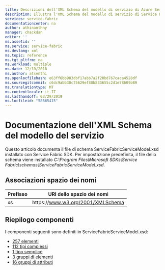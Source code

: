 ```yaml
---
title: Descrizioni dell'XML Schema del modello di servizio di Azure Service Fabric | Microsoft Docs
description: Illustra l'XML Schema del modello di servizio di Service Fabric.
services: service-fabric
documentationcenter: na
author: athinanthny
manager: chackdan
editor: ''
ms.assetid: ''
ms.service: service-fabric
ms.devlang: xml
ms.topic: reference
ms.tgt_pltfrm: na
ms.workload: multiple
ms.date: 12/10/2018
ms.author: atsenthi
ms.openlocfilehash: e63ff6bb983dbf17abb7a2f20bd767caca4528df
ms.sourcegitcommit: c6dc9abb30c75629ef88b833655c2d1e78609b89
ms.translationtype: MT
ms.contentlocale: it-IT
ms.lasthandoff: 03/29/2019
ms.locfileid: "58665415"
---
```

<!-- The schema reference articles were generated by the Python script found in the end of this file -->

# <a name="service-model-xml-schema-documentation"></a>Documentazione dell'XML Schema del modello del servizio
Questo articolo documenta il file di schema ServiceFabricServiceModel.xsd installato con Service Fabric SDK.  Per impostazione predefinita, il file dello schema viene installato *C:\Program Files\Microsoft SDKs\Service Fabric\schemas\ServiceFabricServiceModel.xsd*.

## <a name="namespace-bindings"></a>Associazioni spazio dei nomi

|Prefisso|URI dello spazio dei nomi|
|---|---|
|xs|https:\//www.w3.org/2001/XMLSchema|

## <a name="component-summary"></a>Riepilogo componenti 
I componenti seguenti sono definiti in ServiceFabricServiceModel.xsd:
- [257 elementi](service-fabric-service-model-schema-elements.md)
- [112 tipi complessi](service-fabric-service-model-schema-complex-types.md)
- [1 tipo semplice](service-fabric-service-model-schema-simple-types.md)
- [3 gruppi di elementi](service-fabric-service-model-schema-element-groups.md)
- [16 gruppi di attributi](service-fabric-service-model-schema-attribute-groups.md)



<!--  Python script BuildServiceModelSchemaArticle.py used to generate this article:

try:
    from lxml import etree
    from lxml import objectify
except ImportError:
    import xml.etree.ElementTree as etree

import datetime
from itertools import groupby
import operator

import sfschemapy

def writeOverviewFile(filename, namedElements, namedComplexTypes, namedElementGroups, namedAttributeGroups, namedSimpleTypes , NSMAP):
    # 
    # Open overview output file
    with open(filename,'w') as file: 

        # Write header info
        file.write('---\n')
        file.write('title: Azure Service Fabric service model XML schema descriptions | Microsoft Docs\n')
        file.write('description: Describes the XML schema of the Service Fabric service model.\n')
        file.write('services: service-fabric\n')
        file.write('documentationcenter: na\n')
        file.write('author: athinanthny\n')
        file.write('manager: chackdan\n')
        file.write('editor: ''\n')

        file.write('ms.assetid: \n')
        file.write('ms.service: service-fabric\n')
        file.write('ms.devlang: xml\n')
        file.write('ms.topic: reference\n')
        file.write('ms.tgt_pltfrm: na\n')
        file.write('ms.workload: multiple\n')
        file.write('ms.date: %s\n' % datetime.datetime.today().strftime('%m/%d/%Y'))
        file.write('ms.author: ryanwi\n')

        file.write('---\n\n')
        file.write('<!-- The schema reference articles were generated by the Python script found in the end of this file - ->\n\n')
        file.write('# Service model XML schema documentation\n')
        file.write('This article documents the ServiceFabricServiceModel.xsd schema file installed with the Service Fabric SDK.  By default, the schema file is ')
        file.write('installed to *C:\Program Files\Microsoft SDKs\Service Fabric\schemas\ServiceFabricServiceModel.xsd*.\n\n')

        file.write('## Namespace bindings\n')
        file.write('|Prefix|Namespace URI|\n')
        file.write('|---|---|\n')

        for ns in NSMAP.items():
            file.write( '|%s|%s|\n' % (ns[0], ns[1]) )

        file.write('\n')

        file.write('## Component summary \n')
        file.write('The following components are defined in the http://schemas.microsoft.com/2011/01/fabric namespace in ServiceFabricServiceModel.xsd:\n')
        file.write('- [%i elements](service-fabric-service-model-schema-elements.md)\n' % len(namedElements))
        file.write('- [%i complexTypes](service-fabric-service-model-schema-complex-types.md)\n' % len(namedComplexTypes))
        file.write('- [%i simpleTypes](service-fabric-service-model-schema-simple-types.md)\n' % len(namedSimpleTypes))
        file.write('- [%i element groups](service-fabric-service-model-schema-element-groups.md)\n' % len(namedElementGroups))
        file.write('- [%i attribute groups](service-fabric-service-model-schema-attribute-groups.md)\n' % len(namedAttributeGroups))
        file.write('\n')

        #
        # Add this script to the article.
        file.write('\n\n<!--  Python script BuildServiceModelSchemaArticle.py used to generate this article:\n\n')
        with open('BuildServiceModelSchemaArticle.py','r') as file2:

            lines = file2.readlines()
            for line in lines:
                file.write(line)
            file.write('\n\n- ->')        

        file.write('\n')
        file.write('\n')
        file.write('\n\n<!--  Python module sfschemapy.py used to generate this article:\n\n')
        with open('sfschemapy.py','r') as file3:

            lines = file3.readlines()
            for line in lines:
                file.write(line)
            file.write('\n\n- ->')

          

def writeElementGroupsFile(filename, namedElementGroups):
    # 
    # Open element groups output file
    with open(filename,'w') as file:

        # Write header info
        file.write('---\n')
        file.write('title: Azure Service Fabric service model XML schema element groups | Microsoft Docs\n')
        file.write('description: Describes the element groups in the XML schema of the Service Fabric service model.\n')
        file.write('services: service-fabric\n')
        file.write('documentationcenter: na\n')
        file.write('author: athinanthny\n')
        file.write('manager: chackdan\n')
        file.write('editor: ''\n')

        file.write('ms.assetid: \n')
        file.write('ms.service: service-fabric\n')
        file.write('ms.devlang: xml\n')
        file.write('ms.topic: reference\n')
        file.write('ms.tgt_pltfrm: na\n')
        file.write('ms.workload: multiple\n')
        file.write('ms.date: %s\n' % datetime.datetime.today().strftime('%m/%d/%Y'))
        file.write('ms.author: ryanwi\n')

        file.write('---\n\n')
        file.write('<!-- This article was generated by the Python script found in the service-fabric-service-model-schema.md file -- >\n\n')
        file.write('# Service model XML schema elements\n')
        file.write('\n')
        # 
        # Write Element groups
        print('Writing elements groups...')
        orderedElementGroups = sorted(namedElementGroups,key=lambda x: x.Name)
        for e in orderedElementGroups:    
     
            file.write('## %s group\n' % e.Name)
            if e.Documentation:
                file.write('%s\n\n' % e.Documentation) 
    
            file.write('|Attribute|Value|\n')
            file.write('|---|---|\n')
            file.write('|content|%d element(s)|\n' % len(e.ContentElements) )

            file.write('\n')         
            file.write('### XML source\n')
            file.write('```xml\n')
            file.write('%s\n' % e.XmlSource)
            file.write('```\n')

            if(e.ContentElements):
                file.write('### Content element details\n')
                for c in e.ContentElements:
                    file.write('\n#### %s\n' % c.Name)

                    if(c.Documentation):
                        file.write('%s\n' % c.Documentation)

                    file.write('|Attribute|Value|\n')
                    file.write('|---|---|\n')
                    for key,value in c.TagAttributes.items():                
                        file.write('|%s|%s|\n' % (key,value))                
            
                    file.write('\n##### XML source\n')
                    file.write('```xml\n')
                    file.write('%s\n' % c.XmlSource)
                    file.write('```\n')
            
        
            file.write('\n')

def writeElementsFile(filename, namedElements):
    # 
    # Open elements output file
    with open(filename,'w') as file:

        # Write header info
        file.write('---\n')
        file.write('title: Azure Service Fabric service model XML schema elements | Microsoft Docs\n')
        file.write('description: Describes the elements in the XML schema of the Service Fabric service model.\n')
        file.write('services: service-fabric\n')
        file.write('documentationcenter: na\n')
        file.write('author: athinanthny\n')
        file.write('manager: chackdan\n')
        file.write('editor: ''\n')

        file.write('ms.assetid: \n')
        file.write('ms.service: service-fabric\n')
        file.write('ms.devlang: xml\n')
        file.write('ms.topic: reference\n')
        file.write('ms.tgt_pltfrm: na\n')
        file.write('ms.workload: multiple\n')
        file.write('ms.date: %s\n' % datetime.datetime.today().strftime('%m/%d/%Y'))
        file.write('ms.author: ryanwi\n')

        file.write('---\n\n')
        file.write('<!-- This article was generated by the Python script found in the service-fabric-service-model-schema.md file -- >\n\n')
        file.write('# Service model XML schema elements\n')
        file.write('\n')
        # 
        # Write Elements
        print('Writing elements...')

        # group by element name
        orderedElements = sorted(namedElements,key=lambda x: (x.Name, x.Id))        
        for key, group in groupby(orderedElements, lambda x: x.Name):
            elements = list(group)
            #print(key )
            #print(len(elements))            

            for e in elements:    

                file.write('<a id="%s"></a>\n'%e.Id)
                # May be more than one element of same name
                if len(elements) > 1:                 

                    if e.Type=="anonymous complexType":
                        file.write('## %s element (defined in %s) \n' % (e.Name, e.DefinedIn[0][0]))
                    else:
                        file.write('## %s element (type %s) \n' % (e.Name,e.Type))
                else:
                    file.write('## %s element\n' % e.Name)

                if len(e.Documentation)>0:
                    file.write('%s\n\n' % e.Documentation) 
                
                file.write('|Attribute|Value|\n')
                file.write('|---|---|\n')
    
                if (e.Type=='anonymous complexType') or (e.Type=='xs:int') or (e.Type=='xs:string') or (e.Type=='xs:boolean') or (e.Type=='xs:long'):
                    file.write('|type|%s|\n' % e.Type)
                else:
                    file.write('|type|[%s](service-fabric-service-model-schema-complex-types.md#%s-complextype)|\n' % (e.Type, e.Type.lower()))
    
                file.write('|content|%d element(s), %d attribute(s)|\n' % ( len(e.ContentElements), len(e.Attributes) ) )
                
                if(e.IsGlobal):
                    file.write('|defined|globally|\n')
                else:
                    # list where the element is defined
                    definlist=[]
                    for defin in e.DefinedIn:
                        
                        if (defin[1] == 'element'):
                            # To do- better element linking
                            #definlist.append("[%s element](service-fabric-service-model-schema-elements.md#%s-element)"%(defin[0], defin[0].lower()))
                            definlist.append("%s element"%(defin[0]))
                        elif(defin[1] == 'group'):
                            definlist.append("[%s group](service-fabric-service-model-schema-element-groups.md#%s-group)"%(defin[0], defin[0].lower()))
                        else:
                            definlist.append("[%s complexType](service-fabric-service-model-schema-complex-types.md#%s-complextype)"%(defin[0], defin[0].lower()))

                    file.write('|defined|locally in %s|\n' % ", ".join(definlist))

                for key,value in e.TagAttributes.items():    
                    if key != 'type':    
                        file.write('|%s|%s|\n' % (key,value))
                file.write('\n')         
                file.write('### XML source\n')
                file.write('```xml\n')
                file.write('%s\n' % e.XmlSource)
                file.write('```\n')
                if(e.Attributes):
                    file.write('### Attribute details\n')        
                    for attr in e.Attributes:
                        file.write('\n#### %s\n' % attr.Name)
                        if(attr.Documentation):
                            file.write('%s\n' % attr.Documentation)
 
                        file.write('|Attribute|Value|\n')
                        file.write('|---|---|\n')
                        for key,value in attr.Attributes.items():                
                            file.write('|%s|%s|\n' % (key,value))
                        """
                        file.write('##### XML source\n')
                        file.write('```xml\n')
                        file.write('%s\n' %attr.XmlSource)
                        file.write('```\n')
                        """
                    file.write('\n')

                if(e.ContentElements):
                    file.write('### Content element details\n')
                    for c in e.ContentElements:
                        file.write('\n#### %s\n' % c.Name)

                        if(c.Documentation):
                            file.write('%s\n' % c.Documentation)

                        file.write('|Attribute|Value|\n')
                        file.write('|---|---|\n')
                        for key,value in c.TagAttributes.items():   
                            if(key=='type'):
                                if(value=='xs:int') or (value=='xs:string') or (value=='xs:boolean') or (value=='xs:long'):
                                    file.write('|%s|%s|\n' % (key,value))        
                                else:
                                     file.write('|%s|[%s](service-fabric-service-model-schema-complex-types.md#%s-complextype)|\n' % (key,value,value.lower()))         
                            else:             
                                file.write('|%s|%s|\n' % (key,value))           
            
                        """
                        file.write('\n##### XML source\n')
                        file.write('```xml\n')
                        file.write('%s\n' % c.XmlSource)
                        file.write('```\n')
                        """
        
                file.write('\n')
 

def writeComplexTypesFile(filename, namedComplexTypes):
    # 
    # Open complex types output file
    with open(filename,'w') as file:  

        # Write header info
        file.write('---\n')
        file.write('title: Azure Service Fabric service model XML schema complex types | Microsoft Docs\n')
        file.write('description: Describes the complex types in the XML schema of the Service Fabric service model.\n')
        file.write('services: service-fabric\n')
        file.write('documentationcenter: na\n')
        file.write('author: athinanthny\n')
        file.write('manager: chackdan\n')
        file.write('editor: ''\n')

        file.write('ms.assetid: \n')
        file.write('ms.service: service-fabric\n')
        file.write('ms.devlang: xml\n')
        file.write('ms.topic: reference\n')
        file.write('ms.tgt_pltfrm: na\n')
        file.write('ms.workload: multiple\n')
        file.write('ms.date: %s\n' % datetime.datetime.today().strftime('%m/%d/%Y'))
        file.write('ms.author: ryanwi\n')

        file.write('---\n\n')
        file.write('<!-- This article was generated by the Python script found in the service-fabric-service-model-schema.md file -- >\n\n')
        file.write('# Service model XML schema complex types \n')
        file.write('\n')
        # 
        # Write complexTypes
        print('Writing complexTypes...')
        orderedComplexTypes = sorted(namedComplexTypes,key=lambda x: x.Name)
        for t in orderedComplexTypes:    
     
            file.write('## %s complexType\n' % t.Name)
            if t.Documentation:
                file.write('%s\n\n' % t.Documentation) 
            file.write('|Attribute|Value|\n')
            file.write('|---|---|\n')    
    
            #else:
            #    file.write('|type|complexType|\n')    
    
            file.write('|content|%d element(s), %d attribute(s)|\n' % ( len(t.ContentElements), len(t.Attributes) ) )

            if(t.IsGlobal):
                file.write('|defined|globally|\n')
            else:
                file.write('|defined|locally|\n')

            for key,value in t.TagAttributes.items():    
                file.write('|%s|%s|\n' % (key,value))
        
            file.write('\n')         
            file.write('### XML source\n')
            file.write('```xml\n')
            file.write('%s\n' % t.XmlSource)
            file.write('```\n')

            if(t.Attributes):
                file.write('### Attribute details\n')        
                for attr in t.Attributes:
                    file.write('\n#### %s\n' % attr.Name)
                    if(attr.Documentation):
                        file.write('%s\n' % attr.Documentation)
 
                    file.write('|Attribute|Value|\n')
                    file.write('|---|---|\n')
                    for key,value in attr.Attributes.items():                
                        file.write('|%s|%s|\n' % (key,value))
                    """
                    file.write('##### XML source\n')
                    file.write('```xml\n')
                    file.write('%s\n' %attr.XmlSource)
                    file.write('```\n')  
                    """  
                file.write('\n')

            if(t.ContentElements):
                file.write('### Content element details\n')
                for c in t.ContentElements:
                    file.write('\n#### %s\n' % c.Name)

                    if(c.Documentation):
                        file.write('%s\n' % c.Documentation)

                    file.write('|Attribute|Value|\n')
                    file.write('|---|---|\n')
                    for key,value in c.TagAttributes.items(): 
                        if(key=='type'):
                            if(value=='xs:int') or (value=='xs:string') or (value=='xs:boolean') or (value=='xs:long'):
                                file.write('|%s|%s|\n' % (key,value))        
                            else:
                                file.write('|%s|[%s](#%s-complextype)|\n' % (key,value,value.lower()))         
                        else:             
                            file.write('|%s|%s|\n' % (key,value))               
                          
            
                    """
                    file.write('\n##### XML source\n')
                    file.write('```xml\n')
                    file.write('%s\n' % c.XmlSource)
                    file.write('```\n')
                    """

def writeAttributesFile(filename, namedAttributeGroups):
    # 
    # Open attribute groups output file
    with open(filename,'w') as file:

        # Write header info
        file.write('---\n')
        file.write('title: Azure Service Fabric service model XML schema attribute groups | Microsoft Docs\n')
        file.write('description: Describes the attribute groups in the XML schema of the Service Fabric service model.\n')
        file.write('services: service-fabric\n')
        file.write('documentationcenter: na\n')
        file.write('author: athinanthny\n')
        file.write('manager: chackdan\n')
        file.write('editor: ''\n')

        file.write('ms.assetid: \n')
        file.write('ms.service: service-fabric\n')
        file.write('ms.devlang: xml\n')
        file.write('ms.topic: reference\n')
        file.write('ms.tgt_pltfrm: na\n')
        file.write('ms.workload: multiple\n')
        file.write('ms.date: %s\n' % datetime.datetime.today().strftime('%m/%d/%Y'))
        file.write('ms.author: ryanwi\n')

        file.write('---\n\n')
        file.write('<!-- This article was generated by the Python script found in the service-fabric-service-model-schema.md file -- >\n\n')
        file.write('# Service model XML schema attribute groups\n')
        file.write('\n')
        # 
        # Write attributeGroups
        print('Writing attributeGroups...')
        orderedAttributeGroups = sorted(namedAttributeGroups,key=lambda x: x.Name)
        for ag in orderedAttributeGroups:    
     
            file.write('## %s attributeGroup\n' % ag.Name)
            if ag.Documentation:
                file.write('%s\n\n' % ag.Documentation) 
            file.write('|Attribute|Value|\n')
            file.write('|---|---|\n')
        
            file.write('|content|%d attribute(s)|\n' % ( len(ag.GroupAttributes) ) )
            for key,value in ag.TagAttributes.items():    
                    if key != 'type':    
                        file.write('|%s|%s|\n' % (key,value))
            file.write('\n')         
            file.write('### XML source\n')
            file.write('```xml\n')
            file.write('%s\n' % ag.XmlSource)
            file.write('```\n')

            if(ag.GroupAttributes):
                file.write('### Attribute details\n')        
                for attr in ag.GroupAttributes:
                    file.write('\n#### %s\n' % attr.Name)
                    if(attr.Documentation):
                        file.write('%s\n' % attr.Documentation)
 
                    file.write('|Attribute|Value|\n')
                    file.write('|---|---|\n')
                    for key,value in attr.Attributes.items():                
                        file.write('|%s|%s|\n' % (key,value))
                    file.write('##### XML source\n')
                    file.write('```xml\n')
                    file.write('%s\n' %attr.XmlSource)
                    file.write('```\n')    
                file.write('\n')
  
def writeSimpleTypesFile(filename, namedSimpleTypes):

    # 
    # Open simple types output file
    with open(filename,'w') as file:

        # Write header info
        file.write('---\n')
        file.write('title: Azure Service Fabric service model XML schema simple types | Microsoft Docs\n')
        file.write('description: Describes the simple types in the XML schema of the Service Fabric service model.\n')
        file.write('services: service-fabric\n')
        file.write('documentationcenter: na\n')
        file.write('author: athinanthny\n')
        file.write('manager: chackdan\n')
        file.write('editor: ''\n')

        file.write('ms.assetid: \n')
        file.write('ms.service: service-fabric\n')
        file.write('ms.devlang: xml\n')
        file.write('ms.topic: reference\n')
        file.write('ms.tgt_pltfrm: na\n')
        file.write('ms.workload: multiple\n')
        file.write('ms.date: %s\n' % datetime.datetime.today().strftime('%m/%d/%Y'))
        file.write('ms.author: ryanwi\n')

        file.write('---\n\n')
        file.write('<!-- This article was generated by the Python script found in the service-fabric-service-model-schema.md file -- >\n\n')
        file.write('# Service model XML schema simple types\n')
        file.write('\n')

        # 
        # Write simpleTypes
        print('Writing simpleTypes...')
        orderedSimpleTypes = sorted(namedSimpleTypes,key=lambda x: x.Name)
        for t in orderedSimpleTypes:    
     
            file.write('## %s simpleType\n' % t.Name)
            if (t.Documentation):
                file.write('%s\n\n' % t.Documentation)

            file.write('### XML source\n')
            file.write('```xml\n')
            file.write('%s\n' % t.XmlSource)
            file.write('```\n')

def main():

    #tree = etree.parse('C:\\Program Files\\Microsoft SDKs\\Service Fabric\\schemas\\ServiceFabricServiceModel.xsd')
    tree = etree.parse('ServiceFabricServiceModel.xsd')
    
    NSMAP = {'xs': 'https://www.w3.org/2001/XMLSchema'}

    namedElements = sfschemapy.getElements(tree, NSMAP)
    namedComplexTypes = sfschemapy.getComplexTypes(tree, NSMAP)
    namedElementGroups  = sfschemapy.getElementGroups(tree, NSMAP)
    namedAttributeGroups = sfschemapy.getAttributeGroups(tree, NSMAP)
    namedSimpleTypes = sfschemapy.getSimpleTypes(tree, NSMAP)

    print("Number of elements: %i" % len(namedElements))
    print("Number of complexTypes: %i" % len(namedComplexTypes))

    writeOverviewFile('service-fabric-service-model-schema.md', namedElements, namedComplexTypes, namedElementGroups, namedAttributeGroups, namedSimpleTypes , NSMAP)
    writeElementGroupsFile('service-fabric-service-model-schema-element-groups.md', namedElementGroups)
    writeElementsFile('service-fabric-service-model-schema-elements.md', namedElements)
    writeComplexTypesFile('service-fabric-service-model-schema-complex-types.md', namedComplexTypes)
    writeAttributesFile('service-fabric-service-model-schema-attribute-groups.md', namedAttributeGroups)
    writeSimpleTypesFile('service-fabric-service-model-schema-simple-types.md', namedSimpleTypes)

if __name__ == "__main__": 
    main()

-->



<!--  Python module sfschemapy.py used to generate this article:


try:
    from lxml import etree
    from lxml import objectify
except ImportError:
    import xml.etree.ElementTree as etree

import datetime

class Element(object):
    def __init__(self):
        self.Name = ""
        self.Documentation=""
        self.TagAttributes={}
        self.Attributes=[]
        self.ContentElements=[]
        self.XmlSource=""      
        self.IsGlobal=False
        self.DefinedIn=[]  
        self.Type=None
        self.Id=""

class ComplexType(object):
    def __init__(self):
        self.Name=""
        self.Documentation=""
        self.TagAttributes={}
        self.Attributes=[]
        self.ContentElements=[]        
        self.IsGlobal=False

class Attribute(object):
    def __init__(self):
        self.Name=""
        self.Documentation=""
        self.TagAttributes = {}
        self.Attributes=[]
        self.XmlSource = ""

class AttributeGroup(object):
    def __init__(self):
        self.Name=""
        self.Documentation=""
        self.TagAttributes = {}
        self.GroupAttributes=[]
        self.XmlSource = ""

class ElementsGroup(object):
    def __init__(self):
        self.Name=""
        self.Documentation=""
        self.TagAttributes = {}
        self.GroupAttributes=[]
        self.XmlSource = ""
        self.ContentElements=[]

class SimpleType(object):
    def __init__(self):
        self.Name=""
        self.Documentation=""
        self.XmlSource = ""


def lookupElementId(elements, name, parentName):
    """Returns the element ID or empty string if element not found.
    """
    element = lookupElement(elements, name, parentName)     

    if(element):
        return element.Id                
    else:
        return ""

def lookupElement(elements, name, parentName):
    """Returns the element ID or empty string if element not found.
    """
    
    element=None

    # The element is global
    if parentName =="":
        for x in elements:
            if (x.Name == name and x.IsGlobal):
                element = x
                break
    else:

        for x in filter(lambda x: x.Name == name, elements):   
            # Parent is an element
            if (parentName, "element") in x.DefinedIn:
                element = x
                break

            else:
                # find type(s) of possible parent elements, match in elements DefinedIn list
                for p in filter(lambda y: y.Name == parentName, elements):
                    if (p.Type, "complexType") in x.DefinedIn or (p.Type, "group") in x.DefinedIn:
                        element = x
                        break                     
    
    return element


def getComplexTypes(tree, NSMAP):
    """ Returns a list of the complexType components in the specified tree.
    """   

    # 
    # Build list of named complexTypes 

    namedComplexTypes=[]    

    types = tree.xpath("//xs:complexType", namespaces=NSMAP)

    for type in filter(lambda x: x.attrib.get('name','') != '', types):
    
        t = ComplexType()
        t.Name = type.attrib.get('name','')    

        # Get type documentation    
        doc = type.xpath("xs:annotation/xs:documentation", namespaces=NSMAP)
        if len(doc):
            t.Documentation = doc[0].text

        # Global element or local?
        parent = type.getparent()

        if parent.tag == '{https://www.w3.org/2001/XMLSchema}schema':
            t.IsGlobal = True

        # Get type XML source
        t.XmlSource = etree.tostring(type, encoding='unicode',pretty_print=True)

        # Get tag attributes
        t.TagAttributes = dict(type.attrib)

        # get complexType attributes
        typeAttrs = type.xpath("xs:attribute", namespaces=NSMAP)
        for attr in typeAttrs:
            a = Attribute()
            a.Name = attr.attrib.get('name')
            a.Attributes = dict(attr.attrib)
            a.XmlSource = etree.tostring(attr, encoding='unicode',pretty_print=True)
        
            attrdoc = attr.xpath("xs:annotation/xs:documentation", namespaces=NSMAP)
            if len(attrdoc):
                a.Documentation = attrdoc[0].text
            t.Attributes.append(a)
        
        # Get content elements
        contentElements = type.xpath('xs:sequence/xs:element', namespaces=NSMAP)
        if len(contentElements) == 0:            
            contentElements = type.xpath('xs:all/xs:element', namespaces=NSMAP)
            if len(contentElements) == 0:
                contentElements = type.xpath('xs:choice/xs:element', namespaces=NSMAP)
                if len(contentElements) == 0:
                    contentElements = type.xpath('xs:sequence/xs:choice/xs:element', namespaces=NSMAP)

        # Process the content elements
        for contentEl in contentElements:
            c = Element()
            c.Name = contentEl.attrib.get('name')       
    
            # Get element documentation
        
            doc = contentEl.xpath("xs:annotation/xs:documentation", namespaces=NSMAP)
            if len(doc):
                c.Documentation = doc[0].text

            # Get element XML source
            c.XmlSource = etree.tostring(contentEl, encoding='unicode',pretty_print=True)

            # Get element attributes
            c.TagAttributes = dict(contentEl.attrib)
            
            # Add to list of content elements
            t.ContentElements.append(c)

        # Add to list
        namedComplexTypes.append(t)

    return namedComplexTypes

def getElements(tree, NSMAP, complexTypes=None):
    """ Gets a list of the element components in the specified tree.
    """

    if complexTypes==None:
        complexTypes = getComplexTypes(tree, NSMAP)

    namedElements = []

    #
    # Build list of named Elements
    elements = tree.xpath("//xs:element", namespaces=NSMAP)
    for elem in filter(lambda x: x.attrib.get('name','') != '', elements):              
        
        name = elem.attrib.get('name','')

        # What type is it?
        type = elem.attrib.get("type", "anonymous complexType")

        # Global element or local?
        parent = elem.getparent()        
        
        if parent.tag == '{https://www.w3.org/2001/XMLSchema}schema':
            isGlobal = True
            defin = None
        else:
            isGlobal = False
            # Find where the element is defined
            while(parent.attrib.get('name','') == ''):
                parent = parent.getparent()
            defin=((parent.attrib.get('name'), parent.tag[parent.tag.find('}')+1:] ))
        
        # Get element documentation    
        docEl = elem.xpath("xs:annotation/xs:documentation", namespaces=NSMAP)
        
        doc=""
        if(docEl):
            doc= docEl[0].text
        else:
            # If element doesn't have documentation, try to grab docs from the complexType
            if (type != "anonymous complexType"):
                complexType = next(( x for x in complexTypes if (x.Name == type)), None)
                if (complexType):
                    doc = complexType.Documentation
        
        # This element (of a type) already in the list?
        el2 =next((x for x in namedElements if (x.Type != "anonymous complexType" and x.Name == name and x.Type == type)), None)
        if el2 != None:
            el2.DefinedIn.append(defin)
            if(el2.Documentation == ""):
                el2.Documentation =doc
        else:

            el = Element()

            el.Name = name
            el.Type = type
            el.IsGlobal = isGlobal
            if defin != None:
                el.DefinedIn.append( defin )

            if len(doc):
                # This is a list because element instances of same complexType can have multiple doc annotations throughout XSD.
                el.Documentation= doc

            # Get element XML source
            el.XmlSource = etree.tostring(elem, encoding='unicode',pretty_print=True)

            # Get element attributes
            el.TagAttributes = dict(elem.attrib)

            # Is it a complexType?  To do:  checking here, but already assuming it's anonymous complexType
            type = elem.xpath("xs:complexType", namespaces=NSMAP)
            if len(type):
   
                # get complexType attributes
                typeAttrs = type[0].xpath("xs:attribute", namespaces=NSMAP)
                for attr in typeAttrs:
                    a = Attribute()
                    a.Name = attr.attrib.get('name')
                    a.Attributes = dict(attr.attrib)
                    a.XmlSource = etree.tostring(attr, encoding='unicode',pretty_print=True)
            
                    attrdoc = attr.xpath("xs:annotation/xs:documentation", namespaces=NSMAP)
                    if len(attrdoc):
                        a.Documentation = attrdoc[0].text
                    el.Attributes.append(a)
        
                # Get content elements
                contentElements = type[0].xpath('xs:sequence/xs:element', namespaces=NSMAP)
                if len(contentElements) == 0:            
                    contentElements = type[0].xpath('xs:all/xs:element', namespaces=NSMAP)
                    if len(contentElements) == 0:
                        contentElements = type[0].xpath('xs:choice/xs:element', namespaces=NSMAP)
                        if len(contentElements) == 0:
                            contentElements = type[0].xpath('xs:sequence/xs:choice/xs:element', namespaces=NSMAP)

                # Process the content elements
                for contentEl in contentElements:
                    c = Element()
                    c.Name = contentEl.attrib.get('name')       
    
                    # Get element documentation
            
                    doc = contentEl.xpath("xs:annotation/xs:documentation", namespaces=NSMAP)
                    if len(doc):
                        c.Documentation = doc[0].text

                    # Get element XML source
                    c.XmlSource = etree.tostring(contentEl, encoding='unicode',pretty_print=True)

                    # Get element attributes
                    c.TagAttributes = dict(contentEl.attrib)
            
                    # Add to list of content elements
                    el.ContentElements.append(c)

                ## to do- complexContent
                ## to do- simpleContent

            # Add to list
            namedElements.append(el)
    
    # Set the ID fields. Do this last, need to know all places the element is defined.
    for e in namedElements:
        id = e.Name+"Element"+e.Type+"ComplexType"
        
        for defin in e.DefinedIn:
            #print("%s: %s" %(id, defin))
            id+="DefinedIn%s%s"%(defin[0], defin[1])
        
        e.Id =id.replace(" ", "")
        #print("ID %s" % id)
    
    return namedElements

def getSimpleTypes(tree, NSMAP):
    """ Returns a list of simpleType components in the specified tree.
    """

    namedSimpleTypes=[]

    #
    # Build list of named simple types
    simpleTypes = tree.xpath("//xs:simpleType", namespaces=NSMAP)

    for simpleType in filter(lambda x: x.attrib.get('name','') != '', simpleTypes):
        st = SimpleType()
        st.Name = simpleType.attrib.get('name','')

        # Get simple type documentation
    
        doc = simpleType.xpath("xs:annotation/xs:documentation", namespaces=NSMAP)
        if len(doc):
            st.Documentation = doc[0].text

        # Get element XML source
        st.XmlSource = etree.tostring(simpleType, encoding='unicode')

        namedSimpleTypes.append(st)

    return namedSimpleTypes

def getElementGroups(tree, NSMAP):
    """ Returns a list of the elementGroup components in the specified tree.
    """

    namedElementGroups = []

    #
    # Build list of named element groups
    elemGroups = tree.xpath("//xs:group", namespaces=NSMAP)

    for elemGroup in filter(lambda x: x.attrib.get('name','') != '', elemGroups): 
        eg = ElementsGroup()
        eg.Name = elemGroup.attrib.get('name','')    

        # Get element documentation    
        doc = elemGroup.xpath("xs:annotation/xs:documentation", namespaces=NSMAP)
        if len(doc):
            eg.Documentation = doc[0].text

        # Get content elements
        contentElements = elemGroup.xpath('xs:sequence/xs:element', namespaces=NSMAP)
        if len(contentElements) == 0:            
            contentElements = elemGroup.xpath('xs:all/xs:element', namespaces=NSMAP)
            if len(contentElements) == 0:
                contentElements = elemGroup.xpath('xs:choice/xs:element', namespaces=NSMAP)
                if len(contentElements) == 0:
                    contentElements = elemGroup.xpath('xs:sequence/xs:choice/xs:element', namespaces=NSMAP)

        # Process the content elements
        for contentEl in contentElements:
            c = Element()
            c.Name = contentEl.attrib.get('name')       
    
            # Get element documentation            
            doc = contentEl.xpath("xs:annotation/xs:documentation", namespaces=NSMAP)
            if len(doc):
                c.Documentation = doc[0].text

            # Get element XML source
            c.XmlSource = etree.tostring(contentEl, encoding='unicode',pretty_print=True)

            # Get element attributes
            c.TagAttributes = dict(contentEl.attrib)
            
            # Add to list of content elements
            eg.ContentElements.append(c)

        ## to do- complexContent
        ## to do- simpleContent

        # Get element XML source
        eg.XmlSource = etree.tostring(elemGroup, encoding='unicode')

        namedElementGroups.append(eg)

    return namedElementGroups

def getAttributeGroups(tree, NSMAP):
    """ Returns a list of the attributeGroup components in the specified tree.
    """

    namedAttributeGroups=[]
    # 
    # Build list of named attributeGroups

    attrGroups = tree.xpath("//xs:attributeGroup", namespaces=NSMAP)

    for attrGroup in filter(lambda x: x.attrib.get('name','') != '', attrGroups):
    
        ag = AttributeGroup()
        ag.Name = attrGroup.attrib.get('name','')    

        # Get element documentation
    
        doc = attrGroup.xpath("xs:annotation/xs:documentation", namespaces=NSMAP)
        if len(doc):
            ag.Documentation = doc[0].text

        # Get element XML source
        ag.XmlSource = etree.tostring(attrGroup, encoding='unicode')

        # Get element attributes
        ag.TagAttributes = dict(attrGroup.attrib)

        # get group attributes
        attrs = attrGroup.xpath("xs:attribute", namespaces=NSMAP)
        for attr in attrs:
            a = Attribute()
            a.Name = attr.attrib.get('name')
            a.Attributes = dict(attr.attrib)
            a.XmlSource = etree.tostring(attr, encoding='unicode')
        
            attrdoc = attr.xpath("xs:annotation/xs:documentation", namespaces=NSMAP)
            if len(attrdoc):
                a.Documentation = attrdoc[0].text
            ag.GroupAttributes.append(a)

        namedAttributeGroups.append(ag)

    return namedAttributeGroups



-->